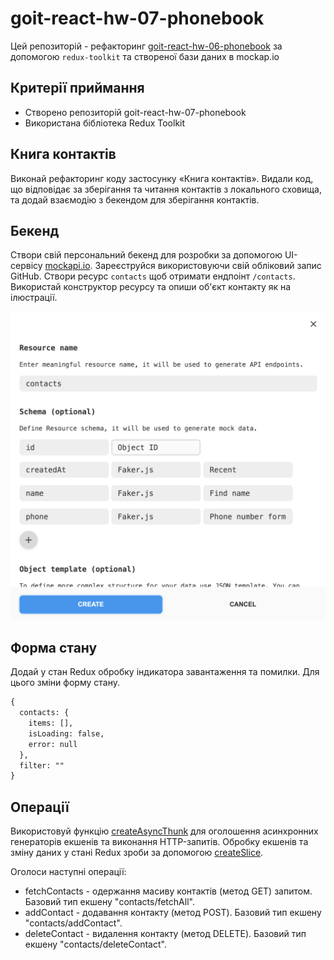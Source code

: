 # goit-react-hw-07-phonebook

Цей репозиторій - рефакторинг [goit-react-hw-06-phonebook](https://github.com/Slavyasanek/goit-react-hw-06-phonebook) за допомогою `redux-toolkit` та створеної бази даних в mockap.io

## Критерії приймання

- Створено репозиторій goit-react-hw-07-phonebook
- Використана бібліотека Redux Toolkit

## Книга контактів

Виконай рефакторинг коду застосунку «Книга контактів». Видали код, що відповідає за зберігання та читання контактів з локального сховища, та додай взаємодію з бекендом для зберігання контактів.

## Бекенд

Створи свій персональний бекенд для розробки за допомогою UI-сервісу [mockapi.io](https://mockapi.io/projects). Зареєструйся використовуючи свій обліковий запис GitHub. Створи ресурс `contacts` щоб отримати ендпоінт `/contacts`. Використай конструктор ресурсу та опиши об'єкт контакту як на ілюстрації.

![example](./assets/api.png)

## Форма стану

Додай у стан Redux обробку індикатора завантаження та помилки. Для цього зміни форму стану.

```html
{
  contacts: {
    items: [],
    isLoading: false,
    error: null
  },
  filter: ""
}
```

## Операції

Використовуй функцію [createAsyncThunk](https://redux-toolkit.js.org/api/createAsyncThunk) для оголошення асинхронних генераторів екшенів та виконання HTTP-запитів. Обробку екшенів та зміну даних у стані Redux зроби за допомогою [createSlice](https://redux-toolkit.js.org/api/createSlice).

Оголоси наступні операції:

- fetchContacts - одержання масиву контактів (метод GET) запитом. Базовий тип екшену "contacts/fetchAll".
- addContact - додавання контакту (метод POST). Базовий тип екшену "contacts/addContact".
- deleteContact - видалення контакту (метод DELETE). Базовий тип екшену "contacts/deleteContact".